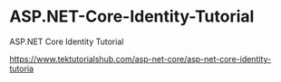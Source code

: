 # ASP.NET-Core-Identity-Tutorial
ASP.NET Core Identity Tutorial

https://www.tektutorialshub.com/asp-net-core/asp-net-core-identity-tutoria
